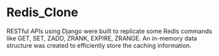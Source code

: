 # Redis_Clone
RESTful APIs using Django were built to replicate some Redis commands like GET, SET, ZADD, ZRANK, EXPIRE, ZRANGE. An in-memory data structure was created to efficiently store the caching information. 
